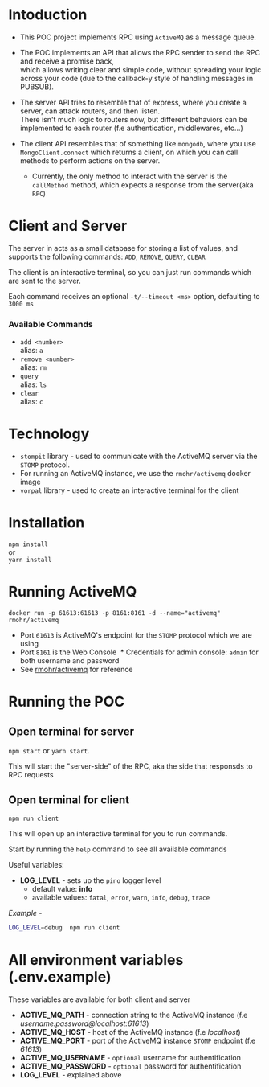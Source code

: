 # Intoduction

* This POC project implements RPC using `ActiveMQ` as a message queue.

* The POC implements an API that allows the RPC sender to send the RPC and receive a promise back,  
which allows writing clear and simple code, without spreading your logic across your code (due to the callback-y style of handling messages in PUBSUB).

* The server API tries to resemble that of express, where you create a server, can attack routers, and then listen.  
There isn't much logic to routers now, but different behaviors can be implemented to each router (f.e authentication, middlewares, etc...)

* The client API resembles that of something like `mongodb`, where you use `MongoClient.connect` which returns a client, on which you can call methods to perform actions on the server.
  * Currently, the only method to interact with the server is the `callMethod` method, which expects a response from the server(aka `RPC`)

# Client and Server

The server in acts as a small database for storing a list of values, and supports the following commands: `ADD`, `REMOVE`, `QUERY`, `CLEAR`

The client is an interactive terminal, so you can just run commands which are sent to the server.

Each command receives an optional `-t/--timeout <ms>` option, defaulting to `3000 ms`

### Available Commands
  * `add <number>`  
  alias: `a`
  * `remove <number>`  
  alias: `rm`
  * `query`  
  alias: `ls`
  * `clear`  
  alias: `c`

# Technology

* `stompit` library - used to communicate with the ActiveMQ server via the `STOMP` protocol.
* For running an ActiveMQ instance, we use the `rmohr/activemq` docker image
* `vorpal` library - used to create an interactive terminal for the client

# Installation

`npm install`  
or  
`yarn install`

# Running ActiveMQ

`docker run -p 61613:61613 -p 8161:8161 -d --name="activemq" rmohr/activemq`

* Port `61613` is ActiveMQ's endpoint for the `STOMP` protocol which we are using
* Port `8161` is the Web Console
  * Credentials for admin console: `admin` for both username and password
* See [rmohr/activemq](https://hub.docker.com/r/rmohr/activemq/) for reference

# Running the POC

## Open terminal for server

`npm start` or `yarn start`.  

This will start the "server-side" of the RPC, aka the side that responsds to RPC requests

## Open terminal for client

`npm run client`

This will open up an interactive terminal for you to run commands.

Start by running the `help` command to see all available commands

Useful variables:

* **LOG_LEVEL** - sets up the `pino` logger level
  * default value: **info**
  * available values: `fatal`, `error`, `warn`, `info`, `debug`, `trace`

*Example* -

```bash
LOG_LEVEL=debug  npm run client
```

# All environment variables (.env.example)

These variables are available for both client and server

* **ACTIVE_MQ_PATH** - connection string to the ActiveMQ instance (f.e *username:password@localhost:61613*)
* **ACTIVE_MQ_HOST** - host of the ActiveMQ instance (f.e *localhost*)
* **ACTIVE_MQ_PORT** - port of the ActiveMQ instance `STOMP` endpoint (f.e *61613*)
* **ACTIVE_MQ_USERNAME** - `optional` username for authentification
* **ACTIVE_MQ_PASSWORD** - `optional` password for authentification
* **LOG_LEVEL** - explained above
